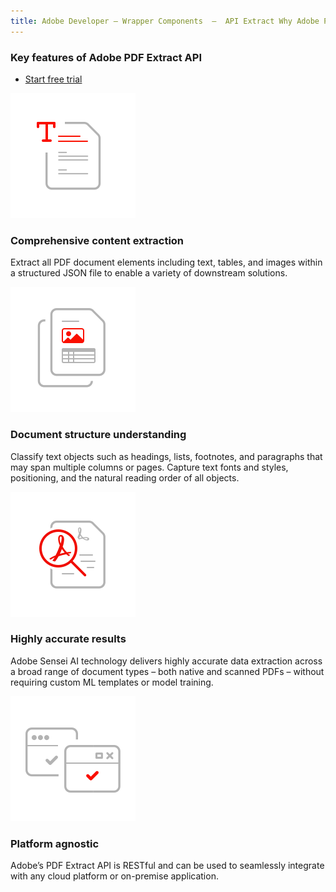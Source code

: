 ```yaml
---
title: Adobe Developer — Wrapper Components  —  API Extract Why Adobe PDF Extract API
---
```



<SummaryBlock slots="heading, buttons" theme="light" buttonPositionRight btnVariant="cta" isBtnVariant />

### Key features of Adobe PDF Extract API

* [Start free trial](https://documentcloud.adobe.com/dc-integration-creation-app-cdn/main.html?api=pdf-extract-api)

<TextBlock slots="image, heading, text" width="25%" theme="light" className="align-left icon-xl-size padding-top-zero horizontal-align-heading" />

![Comprehensively Extract information from PDF Documents](../../images/comprehensive-content-extraction.svg " ")

### Comprehensive content extraction

Extract all PDF document elements including text, tables, and images within a structured JSON file to enable a variety of downstream solutions.




<TextBlock slots="image, heading, text" width="25%" theme="light"  className="align-left icon-xl-size padding-top-zero horizontal-align-heading"/>

![Extract meaningfully PDF with structural semantics](../../images/document-structure-understanding.svg " ")

### Document structure understanding

Classify text objects such as headings, lists, footnotes, and paragraphs that may span multiple columns or pages. Capture text fonts and styles, positioning, and the natural reading order of all objects.



<TextBlock slots="image, heading, text" width="25%" theme="light"  className="align-left icon-xl-size padding-top-zero horizontal-align-heading"/>

![AI-driven PDF extraction](../../images/high-fidelity.svg " ")

### Highly accurate results

Adobe Sensei AI technology delivers highly accurate data extraction across a broad range of document types – both native and scanned PDFs – without requiring custom ML templates or model training.



<TextBlock slots="image, heading, text" width="25%" theme="light"  className="align-left icon-xl-size padding-top-zero horizontal-align-heading"/>

![Platform flexibility for PDF Extract](../../images/platform-agnostic.svg " ")

### Platform agnostic

Adobe’s PDF Extract API is RESTful and can be used to seamlessly integrate with any cloud platform or on-premise application.